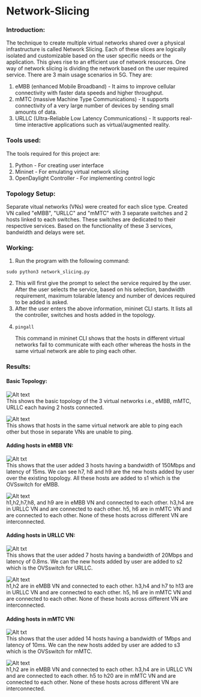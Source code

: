 # Network-Slicing


### Introduction:
The technique to create multiple virtual networks shared over a physical infrastructure is called Network Slicing. Each of these slices are logically isolated and customizable based on the user specific needs or the application. This gives rise to an efficient use of network resources.
One way of network slicing is dividing the network based on the user required service. There are 3 main usage scenarios in 5G. They are:
1. eMBB (enhanced Mobile Broadband) - It aims to improve cellular connectivity with faster data speeds and higher throughput.
2. mMTC (massive Machine Type Communications) - It supports connectivity of a very large number of devices by sending small amounts of data.
3. URLLC (Ultra-Reliable Low Latency Communications) - It supports real-time interactive applications such as virtual/augmented reality.


### Tools used:
The tools required for this project are:
1. Python - For creating user interface
2. Mininet - For emulating virtual network slicing
3. OpenDaylight Controller - For implementing control logic


### Topology Setup:
Separate vitual networks (VNs) were created for each slice type. Created VN called "eMBB", "URLLC" and "mMTC" with 3 separate switches and 2 hosts linked to each switches. These switches are dedicated to their respective services. Based on the functionality of these 3 services, bandwidth and delays were set.


### Working:
1. Run the program with the following command:
```
sudo python3 network_slicing.py
```
2. This will first give the prompt to select the service required by the user. After the user selects the service, based on his selection, bandwidth requirement, maximum tolarable latency and number of devices required to be added is asked.
3. After the user enters the above information, mininet CLI starts. It lists all the controller, switches and hosts added in the topology.
4. ```
   pingall
   ```
   This command in mininet CLI shows that the hosts in different virtual networks fail to communicate with each other whereas the hosts in the same virtual network are able to ping each other.


### Results:
#### Basic Topology:
![Alt text](https://github.com/Oishi-Seth/Network-Slicing/blob/main/images/1.jpeg) </br>
This shows the basic topology of the 3 virtual networks i.e., eMBB, mMTC, URLLC each having 2 hosts connected. 

![Alt text](https://github.com/Oishi-Seth/Network-Slicing/blob/main/images/2.jpeg) </br>
This shows that hosts in the same virtual network are able to ping each other but those in separate VNs are unable to ping.

#### Adding hosts in eMBB VN:
![Alt txt](https://github.com/Oishi-Seth/Network-Slicing/blob/main/images/3.jpeg) </br>
This shows that the user added 3 hosts having a bandwidth of 150Mbps and latency of 15ms.
We can see h7, h8 and h9 are the new hosts added by user over the existing topology. All these hosts are added to s1 which is the OVSswitch for eMBB.

![Alt text](https://github.com/Oishi-Seth/Network-Slicing/blob/main/images/4.jpeg) </br>
h1,h2,h7,h8, and h9 are in eMBB VN and connected to each other.
h3,h4 are in URLLC VN and are connected to each other.
h5, h6 are in mMTC VN and are connected to each other.
None of these hosts across different VN are interconnected.

#### Adding hosts in URLLC VN:
![Alt txt](https://github.com/Oishi-Seth/Network-Slicing/blob/main/images/5.jpeg) </br>
This shows that the user added 7 hosts having a bandwidth of 20Mbps and latency of 0.8ms.
We can the new hosts added by user are added to s2 which is the OVSswitch for URLLC.

![Alt text](https://github.com/Oishi-Seth/Network-Slicing/blob/main/images/6.jpeg) </br>
h1,h2 are in eMBB VN and connected to each other.
h3,h4 and h7 to h13 are in URLLC VN and are connected to each other.
h5, h6 are in mMTC VN and are connected to each other.
None of these hosts across different VN are interconnected.


#### Adding hosts in mMTC VN:
![Alt txt](https://github.com/Oishi-Seth/Network-Slicing/blob/main/images/7.jpeg) </br>
This shows that the user added 14 hosts having a bandwidth of 1Mbps and latency of 10ms.
We can the new hosts added by user are added to s3 which is the OVSswitch for mMTC.

![Alt text](https://github.com/Oishi-Seth/Network-Slicing/blob/main/images/8.jpeg) </br>
h1,h2 are in eMBB VN and connected to each other.
h3,h4 are in URLLC VN and are connected to each other.
h5 to h20 are in mMTC VN and are connected to each other.
None of these hosts across different VN are interconnected.
